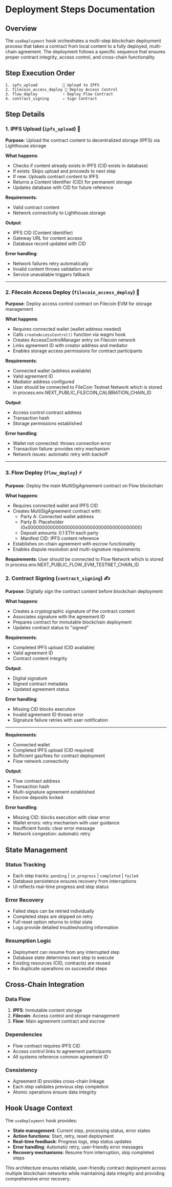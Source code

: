# Deployment Steps Documentation

## Overview

The `useDeployment` hook orchestrates a multi-step blockchain deployment process that takes a contract from local content to a fully deployed, multi-chain agreement. The deployment follows a specific sequence that ensures proper contract integrity, access control, and cross-chain functionality.

## Step Execution Order

```
1. ipfs_upload           📁 Upload to IPFS
2. filecoin_access_deploy 🔐 Deploy Access Control
3. flow_deploy           ⚡ Deploy Flow Contract
4. contract_signing      ✍️ Sign Contract
```

## Step Details

### 1. IPFS Upload (`ipfs_upload`) 📁

**Purpose**: Upload the contract content to decentralized storage (IPFS) via Lighthouse.storage

**What happens**:

- Checks if content already exists in IPFS (CID exists in database)
- If exists: Skips upload and proceeds to next step
- If new: Uploads contract content to IPFS
- Returns a Content Identifier (CID) for permanent storage
- Updates database with CID for future reference

**Requirements**:

- Valid contract content
- Network connectivity to Lighthouse.storage

**Output**:

- IPFS CID (Content Identifier)
- Gateway URL for content access
- Database record updated with CID

**Error handling**:

- Network failures retry automatically
- Invalid content throws validation error
- Service unavailable triggers fallback

---

### 2. Filecoin Access Deploy (`filecoin_access_deploy`) 🔐

**Purpose**: Deploy access control contract on Filecoin EVM for storage management

**What happens**:

- Requires connected wallet (wallet address needed)
- Calls `createAccessControl()` function via wagmi hook
- Creates AccessControlManager entry on Filecoin network
- Links agreement ID with creator address and mediator
- Enables storage access permissions for contract participants

**Requirements**:

- Connected wallet (address available)
- Valid agreement ID
- Mediator address configured
- User should be connected to FileCoin Testnet Network which is stored in process.env.NEXT_PUBLIC_FILECOIN_CALIBRATION_CHAIN_ID

**Output**:

- Access control contract address
- Transaction hash
- Storage permissions established

**Error handling**:

- Wallet not connected: throws connection error
- Transaction failure: provides retry mechanism
- Network issues: automatic retry with backoff

---

### 3. Flow Deploy (`flow_deploy`) ⚡

**Purpose**: Deploy the main MultiSigAgreement contract on Flow blockchain

**What happens**:

- Requires connected wallet and IPFS CID
- Creates MultiSigAgreement contract with:
  - Party A: Connected wallet address
  - Party B: Placeholder (0x0000000000000000000000000000000000000000)
  - Deposit amounts: 0.1 ETH each party
  - Manifest CID: IPFS content reference
- Establishes on-chain agreement with escrow functionality
- Enables dispute resolution and multi-signature requirements

**Requirements**: User should be connected to Flow Network which is stored in process.env.NEXT_PUBLIC_FLOW_EVM_TESTNET_CHAIN_ID

### 2. Contract Signing (`contract_signing`) ✍️

**Purpose**: Digitally sign the contract content before blockchain deployment

**What happens**:

- Creates a cryptographic signature of the contract content
- Associates signature with the agreement ID
- Prepares contract for immutable blockchain deployment
- Updates contract status to "signed"

**Requirements**:

- Completed IPFS upload (CID available)
- Valid agreement ID
- Contract content integrity

**Output**:

- Digital signature
- Signed contract metadata
- Updated agreement status

**Error handling**:

- Missing CID blocks execution
- Invalid agreement ID throws error
- Signature failure retries with user notification

---

**Requirements**:

- Connected wallet
- Completed IPFS upload (CID required)
- Sufficient gas/fees for contract deployment
- Flow network connectivity

**Output**:

- Flow contract address
- Transaction hash
- Multi-signature agreement established
- Escrow deposits locked

**Error handling**:

- Missing CID: blocks execution with clear error
- Wallet errors: retry mechanism with user guidance
- Insufficient funds: clear error message
- Network congestion: automatic retry

## State Management

### Status Tracking

- Each step tracks: `pending` | `in_progress` | `completed` | `failed`
- Database persistence ensures recovery from interruptions
- UI reflects real-time progress and step status

### Error Recovery

- Failed steps can be retried individually
- Completed steps are skipped on retry
- Full reset option returns to initial state
- Logs provide detailed troubleshooting information

### Resumption Logic

- Deployment can resume from any interrupted step
- Database state determines next step to execute
- Existing resources (CID, contracts) are reused
- No duplicate operations on successful steps

## Cross-Chain Integration

### Data Flow

1. **IPFS**: Immutable content storage
2. **Filecoin**: Access control and storage management
3. **Flow**: Main agreement contract and escrow

### Dependencies

- Flow contract requires IPFS CID
- Access control links to agreement participants
- All systems reference common agreement ID

### Consistency

- Agreement ID provides cross-chain linkage
- Each step validates previous step completion
- Atomic operations ensure data integrity

## Hook Usage Context

The `useDeployment` hook provides:

- **State management**: Current step, processing status, error states
- **Action functions**: Start, retry, reset deployment
- **Real-time feedback**: Progress logs, step status updates
- **Error handling**: Automatic retry, user-friendly error messages
- **Recovery mechanisms**: Resume from interruption, skip completed steps

This architecture ensures reliable, user-friendly contract deployment across multiple blockchain networks while maintaining data integrity and providing comprehensive error recovery.
